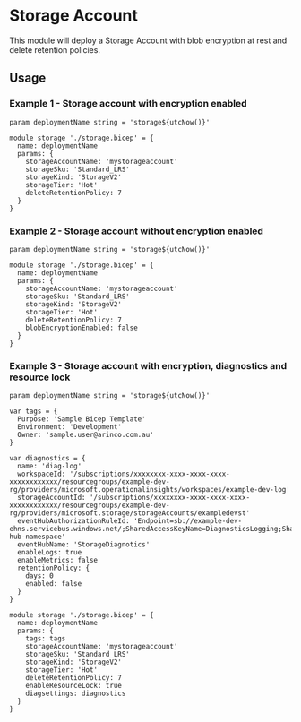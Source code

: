 # Storage Account
This module will deploy a Storage Account with blob encryption at rest and delete retention policies. 

## Usage

### Example 1 - Storage account with encryption enabled
``` bicep
param deploymentName string = 'storage${utcNow()}'

module storage './storage.bicep' = {
  name: deploymentName
  params: {
    storageAccountName: 'mystorageaccount'
    storageSku: 'Standard_LRS'
    storageKind: 'StorageV2'
    storageTier: 'Hot'
    deleteRetentionPolicy: 7
  }
}
```

### Example 2 - Storage account without encryption enabled
``` bicep
param deploymentName string = 'storage${utcNow()}'

module storage './storage.bicep' = {
  name: deploymentName
  params: {
    storageAccountName: 'mystorageaccount'
    storageSku: 'Standard_LRS'
    storageKind: 'StorageV2'
    storageTier: 'Hot'
    deleteRetentionPolicy: 7
    blobEncryptionEnabled: false
  }
}
```

### Example 3 - Storage account with encryption, diagnostics and resource lock

``` bicep
param deploymentName string = 'storage${utcNow()}'

var tags = {
  Purpose: 'Sample Bicep Template'
  Environment: 'Development'
  Owner: 'sample.user@arinco.com.au'
}

var diagnostics = {
  name: 'diag-log'
  workspaceId: '/subscriptions/xxxxxxxx-xxxx-xxxx-xxxx-xxxxxxxxxxxx/resourcegroups/example-dev-rg/providers/microsoft.operationalinsights/workspaces/example-dev-log'
  storageAccountId: '/subscriptions/xxxxxxxx-xxxx-xxxx-xxxx-xxxxxxxxxxxx/resourcegroups/example-dev-rg/providers/microsoft.storage/storageAccounts/exampledevst'
  eventHubAuthorizationRuleId: 'Endpoint=sb://example-dev-ehns.servicebus.windows.net/;SharedAccessKeyName=DiagnosticsLogging;SharedAccessKey=xxxxxxxxx;EntityPath=example-hub-namespace'
  eventHubName: 'StorageDiagnotics'
  enableLogs: true
  enableMetrics: false
  retentionPolicy: {
    days: 0
    enabled: false
  }
}

module storage './storage.bicep' = {
  name: deploymentName
  params: {
    tags: tags
    storageAccountName: 'mystorageaccount'
    storageSku: 'Standard_LRS'
    storageKind: 'StorageV2'
    storageTier: 'Hot'
    deleteRetentionPolicy: 7    
    enableResourceLock: true
    diagsettings: diagnostics
  }
}
